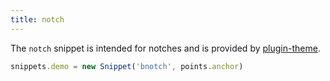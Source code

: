 ```yaml
---
title: notch
---
```


The `notch` snippet is intended for notches and is
provided by [plugin-theme](/reference/plugins/theme/).

```js
snippets.demo = new Snippet('bnotch', points.anchor)
```
<Example part="snippets_notch" caption="An example of the notch snippet" />

